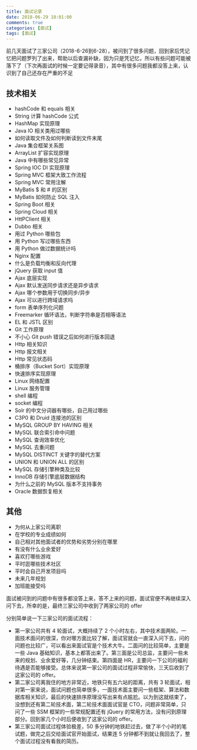 ```yaml
---
title: 面试记录
date: 2018-06-29 18:01:00
comments: true
categories: [面试]
tags: [面试]
---
```


前几天面试了三家公司（2018-6-26到6-28），被问到了很多问题，回到家后凭记忆把问题罗列了出来，帮助以后查漏补缺，因为只是凭记忆，所以有些问题可能被落下了（下次再面试的时候一定要记得录音），其中有很多问题我都没答上来，认识到了自己还存在严重的不足

<!-- more -->

## 技术相关

- hashCode 和 equals 相关
- String 计算 hashCode 公式
- HashMap 实现原理
- Java IO 相关类用过哪些
- 如何读取文件及如何判断读到文件末尾
- Java 集合框架关系图
- ArrayList 扩容实现原理
- Java 中有哪些常见异常
- Spring IOC DI 实现原理
- Spring MVC 框架大致工作流程
- Spring MVC 常用注解
- MyBatis $ 和 # 的区别
- MyBatis 如何防止 SQL 注入
- Spring Boot 相关
- Spring Cloud 相关
- HttPClient 相关
- Dubbo 相关
- 用过 Python 哪些包
- 用 Python 写过哪些东西
- 用 Python 做过数据统计吗
- Nginx 配置
- 什么是负载均衡和反向代理
- jQuery 获取 input 值
- Ajax 底层实现
- Ajax 默认发送同步请求还是异步请求
- Ajax 哪个参数用于切换同步/异步
- Ajax 可以进行跨域请求吗
- form 表单序列化问题
- Freemarker 循环语法，判断字符串是否相等语法
- EL 和 JSTL 区别
- Git 工作原理
- 不小心 Git push 错误之后如何进行版本回退
- Http 相关知识
- Http 报文相关
- Http 常见状态码
- 桶排序（Bucket Sort）实现原理
- 快速排序实现原理
- Linux 网络配置
- Linux 服务管理
- shell 编程
- socket 编程
- Solr 的中文分词器有哪些，自己用过哪些
- C3P0 和 Druid 连接池的区别
- MySQL GROUP BY HAVING 相关
- MySQL 联合索引命中问题
- MySQL 查询效率优化
- MySQL 去重问题
- MySQL DISTINCT 关键字的替代方案
- UNION 和 UNION ALL 的区别
- MySQL 存储引擎种类及比较
- InnoDB 存储引擎底层数据结构
- 为什么之前的 MySQL 版本不支持事务
- Oracle 数据恢复相关

## 其他

- 为何从上家公司离职
- 在学校的专业成绩如何
- 自己相对其他面试者的优势和劣势分别在哪里
- 有没有什么业余爱好
- 喜欢打哪些游戏
- 平时逛哪些技术社区
- 平时会自己开发项目吗
- 未来几年规划
- 加班能接受吗

面试被问到的问题中有很多都没答上来，答不上来的问题，面试官便不再继续深入问下去，所幸的是，最终三家公司中收到了两家公司的 offer

分别简单说一下三家公司的面试流程：

- 第一家公司共有 4 轮面试，大概持续了 2 个小时左右，其中技术面两轮。一面技术面问的很深，你对哪方面比较了解，面试官就会一直深入问下去，问的问题也比较广，可以看出来面试官是个技术大牛。二面问的比较简单，主要是一些 Java 基础知识，基本上都答出来了。第三面是公司总监，主要问一些未来的规划、业余爱好等，几分钟结束。第四面是 HR，主要问一下公司的福利待遇是否能够接受。总体来说第一家公司的面试过程非常愉快，三天后收到了这家公司的 offer。
- 第二家公司离我住的地方非常近，地铁只有五六站的距离，共有 3 轮面试，相对第一家来说，面试问题也简单很多，一面技术面主要问一些框架、算法和数据库相关知识，最后的快速排序原理没写出来有点尴尬。以为到这就结束了，没想到还有第二轮技术面，第二轮技术面面试官是 CTO，问题非常简单，只问了一些 SSM 框架的一些常规配置还有 jQuery 的常用方法，没有问到原理部分。回到家几个小时后便收到了这家公司的 offer。
- 第三家公司面试过程体验极差，50 多分钟的地铁赶过去，做了半个小时的笔试题，做完之后交给面试官开始面试，结果连 5 分钟都不到就让我回去了，整个面试过程没有看我的简历。